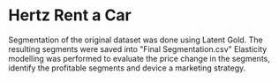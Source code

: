 # Hertz Rent a Car
Segmentation of the original dataset was done using Latent Gold. The resulting segments were saved into "Final Segmentation.csv"
Elasticity modelling was performed to evaluate the price change in the segments, identify the profitable segments and device a marketing strategy.
